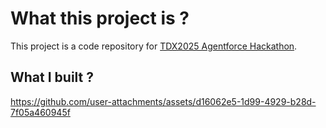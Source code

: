 # What this project is ?

This project is a code repository for [TDX2025 Agentforce Hackathon](https://www.salesforce.com/tdx/hackathon/).

## What I built ?

https://github.com/user-attachments/assets/d16062e5-1d99-4929-b28d-7f05a460945f

